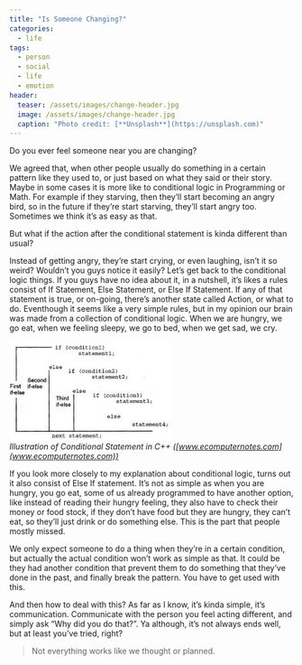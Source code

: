 ```yaml
---
title: "Is Someone Changing?"
categories:
  - life
tags:
  - person
  - social
  - life
  - emotion
header:
  teaser: /assets/images/change-header.jpg
  image: /assets/images/change-header.jpg
  caption: "Photo credit: [**Unsplash**](https://unsplash.com)"
---
```

  
Do you ever feel someone near you are changing?
  
We agreed that, when other people usually do something in a certain pattern like they used to, or just based on what they said or their story. Maybe in some cases it is more like to conditional logic in Programming or Math. For example if they starving, then they’ll start becoming an angry bird, so in the future if they’re start starving, they’ll start angry too. Sometimes we think it’s as easy as that.
  
But what if the action after the conditional statement is kinda different than usual?  
  
Instead of getting angry, they’re start crying, or even laughing, isn’t it so weird? Wouldn’t you guys notice it easily?
Let’s get back to the conditional logic things. If you guys have no idea about it, in a nutshell, it’s likes a rules consist of If Statement, Else Statement, or Else If Statement. If any of that statement is true, or on-going, there’s another state called Action, or what to do. Eventhough it seems like a very simple rules, but in my opinion our brain was made from a collection of conditional logic. When we are hungry, we go eat, when we feeling sleepy, we go to bed, when we get sad, we cry.  
  
![Conditional Logic](/images/conditional-logic.jpg "Conditional logic illustration")  
_Illustration of Conditional Statement in C++ ([www.ecomputernotes.com](www.ecomputernotes.com))_  

If you look more closely to my explanation about conditional logic, turns out it also consist of Else If statement. It’s not as simple as when you are hungry, you go eat, some of us already programmed to have another option, like instead of reading their hungry feeling, they also have to check their money or food stock, if they don’t have food but they are hungry, they can’t eat, so they’ll just drink or do something else. This is the part that people mostly missed.  

We only expect someone to do a thing when they’re in a certain condition, but actually the actual condition won’t work as simple as that. It could be they had another condition that prevent them to do something that they’ve done in the past, and finally break the pattern. You have to get used with this.   

And then how to deal with this? As far as I know, it’s kinda simple, it’s communication. Communicate with the person you feel acting different, and simply ask “Why did you do that?”. Ya although, it’s not always ends well, but at least you’ve tried, right?
  
> Not everything works like we thought or planned.
